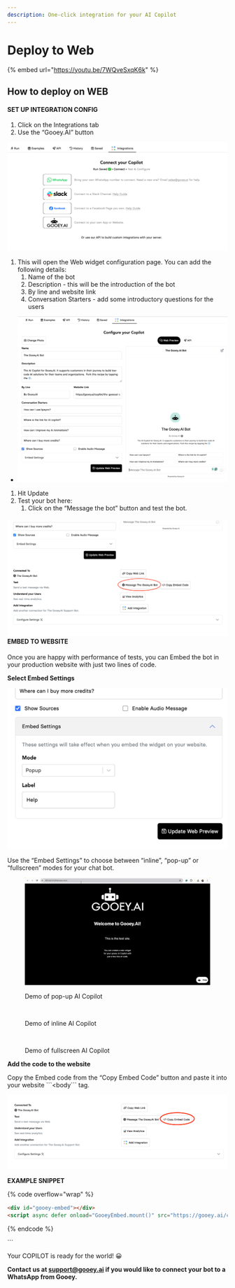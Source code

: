 ```yaml
---
description: One-click integration for your AI Copilot
---
```


# Deploy to Web

{% embed url="https://youtu.be/7WQveSxqK6k" %}

## How to deploy on WEB

#### SET UP INTEGRATION CONFIG <a href="#wl0pcjbv3uj2" id="wl0pcjbv3uj2"></a>

1. Click on the Integrations tab
2. Use the “Gooey.AI” button

![](<../../.gitbook/assets/0 (7).png>)

1. This will open the Web widget configuration page. You can add the following details:
   1. Name of the bot
   2. Description - this will be the introduction of the bot
   3. By line and website link
   4. Conversation Starters - add some introductory questions for the users

* ![](<../../.gitbook/assets/1 (7).png>)

1. Hit Update
2. Test your bot here:
   1. Click on the “Message the bot” button and test the bot.

#### ![](<../../.gitbook/assets/2 (4).png>)EMBED TO WEBSITE <a href="#l71lp1y6w8k7" id="l71lp1y6w8k7"></a>

Once you are happy with performance of tests, you can Embed the bot in your production website with just two lines of code.

**Select Embed Settings**

![](<../../.gitbook/assets/3 (3).png>)

Use the “Embed Settings” to choose between “inline”, “pop-up” or “fullscreen” modes for your chat bot.

<figure><img src="../../.gitbook/assets/popup.gif" alt=""><figcaption><p>Demo of pop-up AI Copilot</p></figcaption></figure>

<figure><img src="../../.gitbook/assets/inline.gif" alt=""><figcaption><p>Demo of inline AI Copilot</p></figcaption></figure>

<figure><img src="../../.gitbook/assets/Screenshot 2024-05-25 at 11.33.17 AM.png" alt=""><figcaption><p> Demo of fullscreen AI Copilot</p></figcaption></figure>

**Add the code to the website**

Copy the Embed code from the “Copy Embed Code” button and paste it into your website \`\`\`\<body\`\`\` tag.

![](<../../.gitbook/assets/4 (3).png>)

**EXAMPLE SNIPPET**

{% code overflow="wrap" %}
```html
<div id="gooey-embed"></div>
<script async defer onload="GooeyEmbed.mount()" src="https://gooey.ai/chat/the-gooeyai-bot-4rv/lib.js/"></script>
```
{% endcode %}



\`\`\`

Your COPILOT is ready for the world! 😀

**Contact us at support@gooey.ai if you would like to connect your bot to a WhatsApp from Gooey.**
